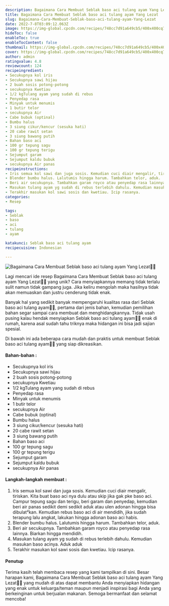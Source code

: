 ```yaml
---
description: Bagaimana Cara Membuat Seblak baso aci tulang ayam Yang Lezat"
title: Bagaimana Cara Membuat Seblak baso aci tulang ayam Yang Lezat
slug: Bagaimana-Cara-Membuat-Seblak-baso-aci-tulang-ayam-Yang-Lezat
date: 2022-7-8T03:09:12.063Z
image: https://img-global.cpcdn.com/recipes/748cc7d91a649cb5/400x400cq70/photo.jpg
hideToc: false
enableToc: true
enableTocContent: false
thumbnail: https://img-global.cpcdn.com/recipes/748cc7d91a649cb5/400x400cq70/photo.jpg
cover: https://img-global.cpcdn.com/recipes/748cc7d91a649cb5/400x400cq70/photo.jpg
author: admin
ratingvalue: 4.8
reviewcount: 124
recipeingredient:
- Secukupnya kol iris
- Secukupnya sawi hijau
- 2 buah sosis potong-potong
- secukupnya Kwetiau
- 1/2 kgTulang ayam yang sudah di rebus
- Penyedap rasa
- Minyak untuk menumis
- 1 butir telor
- secukupnya Air
- Cabe bubuk (optinal)
- Bumbu halus
- 3 siung cikur/kencur (sesuka hati)
- 20 cabe rawit setan
- 3 siung bawang putih
- Bahan baso aci
- 100 gr tepung sagu
- 100 gr tepung terigu
- Sejumput garam
- Sejumput kaldu bubuk
- secukupnya Air panas
recipeinstructions:
- Iris semua kol sawi dan juga sosis. Kemudian cuci diair mengalir, tiriskan. Kita buat baso aci nya dulu atau skip jika gak pke baso aci. Campur tepung sagu dan terigu, beri garam dan penyedap, kemudian beri air panas sedikit demi sedikit aduk atau ulen adonan hingga bisa dibulat²kan. Kemudian rebus baso aci di air mendidih, jika sudah terapung lalu angkat, lakukan hingga adonan baso aci habis.
- Blender bumbu halus. Lalutumis hingga harum. Tambahkan telor, aduk.
- Beri air secukupnya. Tambahkan garam royco atau penyedap rasa lainnya. Biarkan hingga mendidih.
- Masukan tulang ayam yg sudah di rebus terlebih dahulu. Kemudian masukan baso acinya. Aduk aduk
- Terakhir masukan kol sawi sosis dan kwetiau. Icip rasanya.
categories:
- Resep

tags:
- Seblak
- baso
- aci
- tulang
- ayam

katakunci: Seblak baso aci tulang ayam
recipecuisine: Indonesian

---
```


![Bagaimana Cara Membuat Seblak baso aci tulang ayam Yang Lezat👩‍🍳](https://img-global.cpcdn.com/recipes/748cc7d91a649cb5/400x400cq70/photo.jpg)

Lagi mencari ide resep Bagaimana Cara Membuat Seblak baso aci tulang ayam Yang Lezat👩‍🍳 yang unik? Cara menyiapkannya memang tidak terlalu sulit namun tidak gampang juga. Jika keliru mengolah maka hasilnya tidak akan memuaskan dan justru cenderung tidak enak.

Banyak hal yang sedikit banyak mempengaruhi kualitas rasa dari Seblak baso aci tulang ayam👩‍🍳, pertama dari jenis bahan, kemudian pemilihan bahan segar sampai cara membuat dan menghidangkannya. Tidak usah pusing kalau hendak menyiapkan Seblak baso aci tulang ayam👩‍🍳 enak di rumah, karena asal sudah tahu triknya maka hidangan ini bisa jadi sajian spesial.

Di bawah ini ada beberapa cara mudah dan praktis untuk membuat Seblak baso aci tulang ayam👩‍🍳 yang siap dikreasikan.

<!--inarticleads1-->

#### Bahan-bahan :

- Secukupnya kol iris
- Secukupnya sawi hijau
- 2 buah sosis potong-potong
- secukupnya Kwetiau
- 1/2 kgTulang ayam yang sudah di rebus
- Penyedap rasa
- Minyak untuk menumis
- 1 butir telor
- secukupnya Air
- Cabe bubuk (optinal)
- Bumbu halus
- 3 siung cikur/kencur (sesuka hati)
- 20 cabe rawit setan
- 3 siung bawang putih
- Bahan baso aci
- 100 gr tepung sagu
- 100 gr tepung terigu
- Sejumput garam
- Sejumput kaldu bubuk
- secukupnya Air panas

<!--inarticleads2-->

#### Langkah-langkah membuat :

1. Iris semua kol sawi dan juga sosis. Kemudian cuci diair mengalir, tiriskan. Kita buat baso aci nya dulu atau skip jika gak pke baso aci. Campur tepung sagu dan terigu, beri garam dan penyedap, kemudian beri air panas sedikit demi sedikit aduk atau ulen adonan hingga bisa dibulat²kan. Kemudian rebus baso aci di air mendidih, jika sudah terapung lalu angkat, lakukan hingga adonan baso aci habis.
1. Blender bumbu halus. Lalutumis hingga harum. Tambahkan telor, aduk.
1. Beri air secukupnya. Tambahkan garam royco atau penyedap rasa lainnya. Biarkan hingga mendidih.
1. Masukan tulang ayam yg sudah di rebus terlebih dahulu. Kemudian masukan baso acinya. Aduk aduk
1. Terakhir masukan kol sawi sosis dan kwetiau. Icip rasanya.

#### Penutup

Terima kasih telah membaca resep yang kami tampilkan di sini. Besar harapan kami, Bagaimana Cara Membuat Seblak baso aci tulang ayam Yang Lezat👩‍🍳 yang mudah di atas dapat membantu Anda menyiapkan hidangan yang enak untuk keluarga/teman maupun menjadi inspirasi bagi Anda yang berkeinginan untuk berjualan makanan. Semoga bermanfaat dan selamat mencoba!